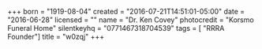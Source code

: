 +++
born = "1919-08-04"
created = "2016-07-21T14:51:01-05:00"
date = "2016-06-28"
licensed = ""
name = "Dr. Ken Covey"
photocredit = "Korsmo Funeral Home"
silentkeyhq = "0771467318704539"
tags = [ "RRRA Founder"]
title = "w0zqj"
+++
